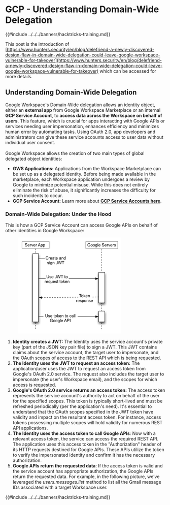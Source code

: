 # GCP - Understanding Domain-Wide Delegation

{{#include ../../../banners/hacktricks-training.md}}

This post is the introduction of [https://www.hunters.security/en/blog/delefriend-a-newly-discovered-design-flaw-in-domain-wide-delegation-could-leave-google-workspace-vulnerable-for-takeover](https://www.hunters.security/en/blog/delefriend-a-newly-discovered-design-flaw-in-domain-wide-delegation-could-leave-google-workspace-vulnerable-for-takeover) which can be accessed for more details.

## **Understanding Domain-Wide Delegation**

Google Workspace's Domain-Wide delegation allows an identity object, either an **external app** from Google Workspace Marketplace or an internal **GCP Service Account**, to **access data across the Workspace on behalf of users**. This feature, which is crucial for apps interacting with Google APIs or services needing user impersonation, enhances efficiency and minimizes human error by automating tasks. Using OAuth 2.0, app developers and administrators can give these service accounts access to user data without individual user consent.\
\
Google Workspace allows the creation of two main types of global delegated object identities:

- **GWS Applications:** Applications from the Workspace Marketplace can be set up as a delegated identity. Before being made available in the marketplace, each Workspace application undergoes a review by Google to minimize potential misuse. While this does not entirely eliminate the risk of abuse, it significantly increases the difficulty for such incidents to occur.
- **GCP Service Account:** Learn more about [**GCP Service Accounts here**](../gcp-basic-information/#service-accounts).

### **Domain-Wide Delegation: Under the Hood**

This is how a GCP Service Account can access Google APIs on behalf of other identities in Google Workspace:

<figure><img src="../../../images/image (58).png" alt=""><figcaption></figcaption></figure>

1. **Identity creates a JWT:** The Identity uses the service account's private key (part of the JSON key pair file) to sign a JWT. This JWT contains claims about the service account, the target user to impersonate, and the OAuth scopes of access to the REST API which is being requested.
2. **The Identity uses the JWT to request an access token:** The application/user uses the JWT to request an access token from Google's OAuth 2.0 service. The request also includes the target user to impersonate (the user's Workspace email), and the scopes for which access is requested.
3. **Google's OAuth 2.0 service returns an access token:** The access token represents the service account's authority to act on behalf of the user for the specified scopes. This token is typically short-lived and must be refreshed periodically (per the application's need). It's essential to understand that the OAuth scopes specified in the JWT token have validity and impact on the resultant access token. For instance, access tokens possessing multiple scopes will hold validity for numerous REST API applications.
4. **The Identity uses the access token to call Google APIs**: Now with a relevant access token, the service can access the required REST API. The application uses this access token in the "Authorization" header of its HTTP requests destined for Google APIs. These APIs utilize the token to verify the impersonated identity and confirm it has the necessary authorization.
5. **Google APIs return the requested data**: If the access token is valid and the service account has appropriate authorization, the Google APIs return the requested data. For example, in the following picture, we’ve leveraged the _users.messages.list_ method to list all the Gmail message IDs associated with a target Workspace user.

{{#include ../../../banners/hacktricks-training.md}}






